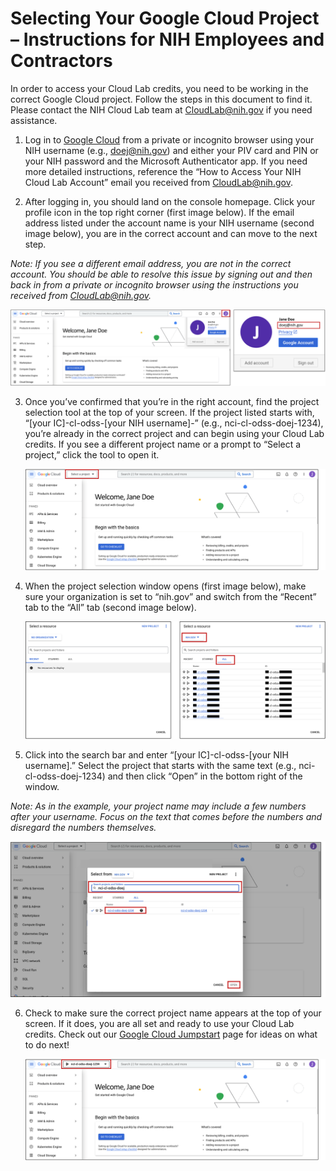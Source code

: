 # Selecting Your Google Cloud Project – Instructions for NIH Employees and Contractors

In order to access your Cloud Lab credits, you need to be working in the correct Google Cloud project. Follow the steps in this document to find it. Please contact the NIH Cloud Lab team at CloudLab@nih.gov if you need assistance.

1.	Log in to [Google Cloud](https://console.cloud.google.com/) from a private or incognito browser using your NIH username (e.g., doej@nih.gov) and either your PIV card and PIN or your NIH password and the Microsoft Authenticator app. If you need more detailed instructions, reference the “How to Access Your NIH Cloud Lab Account” email you received from CloudLab@nih.gov.

2.	After logging in, you should land on the console homepage. Click your profile icon in the top right corner (first image below). If the email address listed under the account name is your NIH username (second image below), you are in the correct account and can move to the next step.

*Note: If you see a different email address, you are not in the correct account. You should be able to resolve this issue by signing out and then back in from a private or incognito browser using the instructions you received from CloudLab@nih.gov.*

![select project1](/images/1_intramural_access2.png)

3.	Once you’ve confirmed that you’re in the right account, find the project selection tool at the top of your screen. If the project listed starts with, “[your IC]-cl-odss-[your NIH username]-” (e.g., nci-cl-odss-doej-1234), you’re already in the correct project and can begin using your Cloud Lab credits. If you see a different project name or a prompt to “Select a project,” click the tool to open it.

    ![select project2](/images/2_intramural_access.png)

4.	When the project selection window opens (first image below), make sure your organization is set to “nih.gov” and switch from the “Recent” tab to the “All” tab (second image below).

    ![select project3](/images/3_intramural_access2.png)

5.	Click into the search bar and enter “[your IC]-cl-odss-[your NIH username].” Select the project that starts with the same text (e.g., nci-cl-odss-doej-1234) and then click “Open” in the bottom right of the window.

*Note: As in the example, your project name may include a few numbers after your username. Focus on the text that comes before the numbers and disregard the numbers themselves.*

![select project4](/images/4_intramural_request2.png)

6.	Check to make sure the correct project name appears at the top of your screen. If it does, you are all set and ready to use your Cloud Lab credits. Check out our [Google Cloud Jumpstart](https://cloud.nih.gov/resources/cloudlab/google-cloud-jumpstart/) page for ideas on what to do next!

    ![select project5](/images/5_intramural_access2.png)